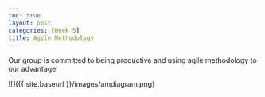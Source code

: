 ```yaml
---
toc: true
layout: post
categories: [Week 5]
title: Agile Methodology
---
```


Our group is committed to being productive and using agile methodology to our advantage!

![]({{ site.baseurl }}/images/amdiagram.png)